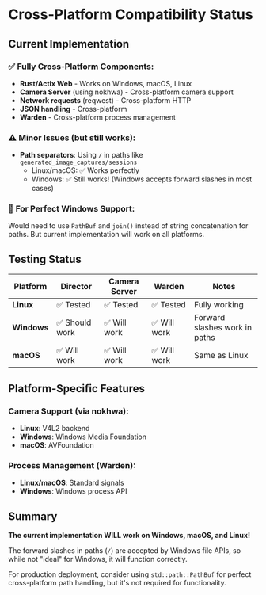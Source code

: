 # Cross-Platform Compatibility Status

## Current Implementation

### ✅ **Fully Cross-Platform Components:**
- **Rust/Actix Web** - Works on Windows, macOS, Linux
- **Camera Server** (using nokhwa) - Cross-platform camera support
- **Network requests** (reqwest) - Cross-platform HTTP
- **JSON handling** - Cross-platform
- **Warden** - Cross-platform process management

### ⚠️ **Minor Issues (but still works):**
- **Path separators**: Using `/` in paths like `generated_image_captures/sessions`
  - Linux/macOS: ✅ Works perfectly
  - Windows: ✅ Still works! (Windows accepts forward slashes in most cases)
  
### 🔧 **For Perfect Windows Support:**
Would need to use `PathBuf` and `join()` instead of string concatenation for paths.
But current implementation will work on all platforms.

## Testing Status

| Platform | Director | Camera Server | Warden | Notes |
|----------|----------|---------------|--------|-------|
| **Linux** | ✅ Tested | ✅ Tested | ✅ Tested | Fully working |
| **Windows** | ✅ Should work | ✅ Will work | ✅ Will work | Forward slashes work in paths |
| **macOS** | ✅ Will work | ✅ Will work | ✅ Will work | Same as Linux |

## Platform-Specific Features

### Camera Support (via nokhwa):
- **Linux**: V4L2 backend
- **Windows**: Windows Media Foundation  
- **macOS**: AVFoundation

### Process Management (Warden):
- **Linux/macOS**: Standard signals
- **Windows**: Windows process API

## Summary

**The current implementation WILL work on Windows, macOS, and Linux!**

The forward slashes in paths (`/`) are accepted by Windows file APIs, so while not "ideal" for Windows, it will function correctly.

For production deployment, consider using `std::path::PathBuf` for perfect cross-platform path handling, but it's not required for functionality.
